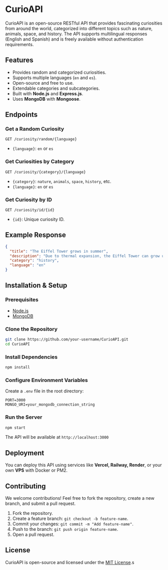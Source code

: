 # CurioAPI

CurioAPI is an open-source RESTful API that provides fascinating curiosities from around the world, categorized into different topics such as nature, animals, space, and history. The API supports multilingual responses (English and Spanish) and is freely available without authentication requirements.

## Features

- Provides random and categorized curiosities.
- Supports multiple languages (`en` and `es`).
- Open-source and free to use.
- Extendable categories and subcategories.
- Built with **Node.js** and **Express.js**.
- Uses **MongoDB** with **Mongoose**.

## Endpoints

### Get a Random Curiosity

```http
GET /curiosity/random/{language}
```

- `{language}`: `en` or `es`

### Get Curiosities by Category

```http
GET /curiosity/{category}/{language}
```

- `{category}`: `nature`, `animals`, `space`, `history`, etc.
- `{language}`: `en` or `es`

### Get Curiosity by ID

```http
GET /curiosity/id/{id}
```

- `{id}`: Unique curiosity ID.

## Example Response

```json
{
  "title": "The Eiffel Tower grows in summer",
  "description": "Due to thermal expansion, the Eiffel Tower can grow up to 15 cm during hot summer days.",
  "category": "history",
  "language": "en"
}
```

## Installation & Setup

### Prerequisites

- [Node.js](https://nodejs.org/)
- [MongoDB](https://www.mongodb.com/)

### Clone the Repository

```sh
git clone https://github.com/your-username/CurioAPI.git
cd CurioAPI
```

### Install Dependencies

```sh
npm install
```

### Configure Environment Variables

Create a `.env` file in the root directory:

```
PORT=3000
MONGO_URI=your_mongodb_connection_string
```

### Run the Server

```sh
npm start
```

The API will be available at `http://localhost:3000`

## Deployment

You can deploy this API using services like **Vercel, Railway, Render**, or your own **VPS** with Docker or PM2.

## Contributing

We welcome contributions! Feel free to fork the repository, create a new branch, and submit a pull request.

1. Fork the repository.
2. Create a feature branch: `git checkout -b feature-name`.
3. Commit your changes: `git commit -m "Add feature-name"`.
4. Push to the branch: `git push origin feature-name`.
5. Open a pull request.

## License

CurioAPI is open-source and licensed under the [MIT License](LICENSE).s
